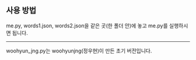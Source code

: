 ## 사용 방법  
me.py, words1.json, words2.json을 같은 곳(한 폴더 안)에 놓고 me.py를 실행하시면 됩니다.  

---
woohyun_jng.py는 woohyunjng(정우현)이 만든 초기 버전입니다.

